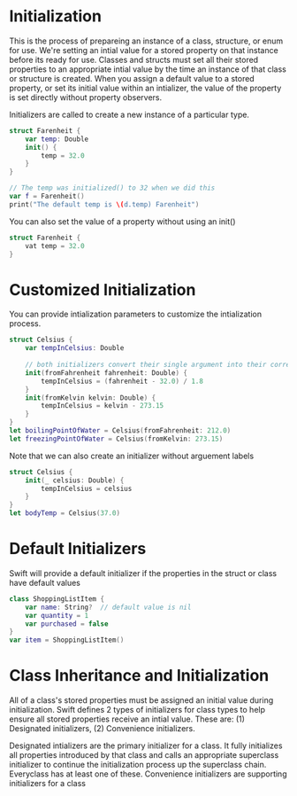 # Initialization

This is the process of prepareing an instance of a class, structure, or enum for use. We're setting an intial value for a stored property on that instance before its ready for use. Classes and structs must set all their stored properties to an appropriate intial value by the time an instance of that class or structure is created. When you assign a default value to a stored property, or set its initial value within an intializer, the value of the property is set directly without property observers. 

Initializers are called to create a new instance of a particular type.

```swift
struct Farenheit {
    var temp: Double
    init() {
        temp = 32.0
    }
}

// The temp was initialized() to 32 when we did this
var f = Farenheit()
print("The default temp is \(d.temp) Farenheit")
```


You can also set the value of a property without using an init()

```swift
struct Farenheit {
    vat temp = 32.0
}
```

# Customized Initialization
You can provide intialization parameters to customize the intialization process. 

```swift
struct Celsius {
    var tempInCelsius: Double
    
    // both initializers convert their single argument into their corresponding Celsius value and store this value in a property called tempInCelsius
    init(fromFahrenheit fahrenheit: Double) {
        tempInCelsius = (fahrenheit - 32.0) / 1.8
    }
    init(fromKelvin kelvin: Double) {
        tempInCelsius = kelvin - 273.15
    }
}
let boilingPointOfWater = Celsius(fromFahrenheit: 212.0)
let freezingPointOfWater = Celsius(fromKelvin: 273.15)
```

Note that we can also create an initializer without arguement labels

```swift
struct Celsius {
    init(_ celsius: Double) {
        tempInCelsius = celsius
    }
}
let bodyTemp = Celsius(37.0)
```

# Default Initializers
Swift will provide a default initializer if the properties in the struct or class have default values

```swift
class ShoppingListItem {
    var name: String?  // default value is nil
    var quantity = 1
    var purchased = false
}
var item = ShoppingListItem()
```

# Class Inheritance and Initialization
All of a class's stored properties must be assigned an initial value during initialization. Swift defines 2 types of initializers for class types to help ensure all stored properties receive an intial value. These are: (1) Designated initializers, (2) Convenience initializers.

Designated intializers are the primary initializer for a class. It fully initializes all properties introduced by that class and calls an appropriate superclass initializer to continue the initialization process up the superclass chain. Everyclass has at least one of these. Convenience initializers are supporting initializers for a class





